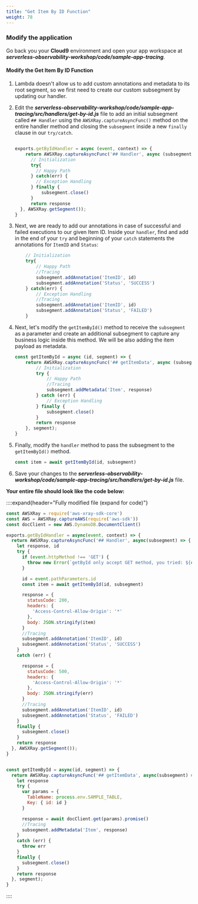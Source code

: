 ```yaml
---
title: "Get Item By ID Function"
weight: 78
---
```


### Modify the application

Go back you your **Cloud9** environment and open your app workspace at ***serverless-observability-workshop/code/sample-app-tracing***.

#### Modify the Get Item By ID Function

1. Lambda doesn't allow us to add custom annotations and metadata to its root segment, so we first need to create our custom subsegment by updating our handler.

2. Edit the ***serverless-observability-workshop/code/sample-app-tracing/src/handlers/get-by-id.js*** file to add an initial subsegment called `## Handler` using the `AWSXRay.captureAsyncFunc()` method on the entire handler method and closing the `subsegment` inside a new `finally` clause in our `try/catch`.

    ```javascript

    exports.getByIdHandler = async (event, context) => {
        return AWSXRay.captureAsyncFunc('## Handler', async (subsegment) => {
          // Initialization
          try{
            // Happy Path
          } catch(err) {
            // Exception Handling
          } finally {
              subsegment.close()
          }
          return response
      }, AWSXRay.getSegment());
    }
    ```

3. Next, we are ready to add our annotations in case of successful and failed executions to our given Item ID. Inside your `handler`, find and add in the end of your `try` and beginning of your `catch` statements the annotations for `ItemID` and `Status`:

    ````javascript
        // Initialization
        try{
            // Happy Path
            //Tracing
            subsegment.addAnnotation('ItemID', id)
            subsegment.addAnnotation('Status', 'SUCCESS')
        } catch(err) {
            // Exception Handling
            //Tracing
            subsegment.addAnnotation('ItemID', id)
            subsegment.addAnnotation('Status', 'FAILED')
        }
    ````

4. Next, let's modify the `getItemById()` method to receive the `subsegment` as a parameter and create an additional subsegment to capture any business logic inside this method. We will be also adding the item payload as metadata.

    ```javascript
    const getItemById = async (id, segment) => {
        return AWSXRay.captureAsyncFunc('## getItemData', async (subsegment) => {
            // Initialization
            try {
                // Happy Path
                //Tracing
                subsegment.addMetadata('Item', response)
            } catch (err) {
                // Exception Handling
            } finally {
                subsegment.close()
            }
            return response
        }, segment);
    }
    ```


5. Finally, modify the `handler` method to pass the subsegment to the `getItemById()` method.
   
    ```javascript
    const item = await getItemById(id, subsegment)
    ```

6. Save your changes to the ***serverless-observability-workshop/code/sample-app-tracing/src/handlers/get-by-id.js*** file.

**Your entire file should look like the code below:**

::::expand{header="Fully modified file (expand for code)"}
```javascript
const AWSXRay = require('aws-xray-sdk-core')
const AWS = AWSXRay.captureAWS(require('aws-sdk'))
const docClient = new AWS.DynamoDB.DocumentClient()

exports.getByIdHandler = async(event, context) => {
  return AWSXRay.captureAsyncFunc('## Handler', async(subsegment) => {
    let response, id
    try {
      if (event.httpMethod !== 'GET') {
        throw new Error(`getById only accept GET method, you tried: ${event.httpMethod}`)
      }

      id = event.pathParameters.id
      const item = await getItemById(id, subsegment)

      response = {
        statusCode: 200,
        headers: {
          'Access-Control-Allow-Origin': '*'
        },
        body: JSON.stringify(item)
      }
      //Tracing
      subsegment.addAnnotation('ItemID', id)
      subsegment.addAnnotation('Status', 'SUCCESS')
    }
    catch (err) {

      response = {
        statusCode: 500,
        headers: {
          'Access-Control-Allow-Origin': '*'
        },
        body: JSON.stringify(err)
      }
      //Tracing
      subsegment.addAnnotation('ItemID', id)
      subsegment.addAnnotation('Status', 'FAILED')
    }
    finally {
      subsegment.close()
    }
    return response
  }, AWSXRay.getSegment());
}


const getItemById = async(id, segment) => {
  return AWSXRay.captureAsyncFunc('## getItemData', async(subsegment) => {
    let response
    try {
      var params = {
        TableName: process.env.SAMPLE_TABLE,
        Key: { id: id }
      }

      response = await docClient.get(params).promise()
      //Tracing
      subsegment.addMetadata('Item', response)
    }
    catch (err) {
      throw err
    }
    finally {
      subsegment.close()
    }
    return response
  }, segment);
}

```
::::